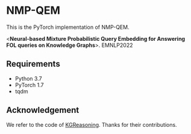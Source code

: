 # NMP-QEM
This is the PyTorch implementation of NMP-QEM. 

<**Neural-based Mixture Probabilistic Query Embedding for Answering FOL queries on Knowledge Graphs**>. EMNLP2022

## Requirements
- Python 3.7
- PyTorch 1.7
- tqdm


## Acknowledgement
We refer to the code of [KGReasoning](https://github.com/snap-stanford/KGReasoning). Thanks for their contributions.